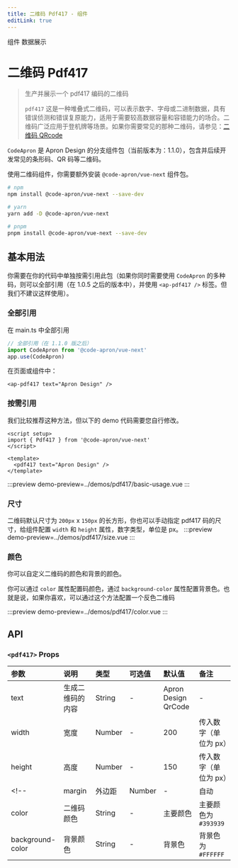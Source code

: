 ```yaml
---
title: 二维码 Pdf417 - 组件
editLink: true
---
```


<ap-breadcrumb>
  <ap-breadcrumb-item>组件</ap-breadcrumb-item>
  <ap-breadcrumb-item>数据展示</ap-breadcrumb-item>
</ap-breadcrumb>

# 二维码 Pdf417
> 生产并展示一个 pdf417 编码的二维码
>
> `pdf417` 这是一种堆叠式二维码，可以表示数字、字母或二进制数据，具有错误侦测和错误复原能力，适用于需要较高数据容量和容错能力的场合。二维码广泛应用于登机牌等场景。如果你需要常见的那种二维码，请参见：[二维码 QRcode](/components/qrcode)

`CodeApron` 是 Apron Design 的分支组件包（当前版本为：1.1.0），包含并后续开发常见的条形码、QR 码等二维码。

使用二维码组件，你需要额外安装 `@code-apron/vue-next` 组件包。

```bash
# npm
npm install @code-apron/vue-next --save-dev

# yarn
yarn add -D @code-apron/vue-next

# pnpm
pnpm install @code-apron/vue-next --save-dev
```

## 基本用法
你需要在你的代码中单独按需引用此包（如果你同时需要使用 `CodeApron` 的多种码，则可以全部引用（在 1.0.5 之后的版本中），并使用 `<ap-pdf417 />` 标签。但我们不建议这样使用）。

### 全部引用
在 main.ts 中全部引用
```typescript
// 全部引用（在 1.1.0 版之后）
import CodeApron from '@code-apron/vue-next'
app.use(CodeApron)

```
在页面或组件中：
```vue
<ap-pdf417 text="Apron Design" />
```

### 按需引用
我们比较推荐这种方法，但以下的 demo 代码需要您自行修改。
```vue
<script setup>
import { Pdf417 } from '@code-apron/vue-next'
</script>

<template>
  <pdf417 text="Apron Design" />
</template>
```

:::preview
demo-preview=../demos/pdf417/basic-usage.vue
:::

### 尺寸
二维码默认尺寸为 `200px` x `150px` 的长方形，你也可以手动指定 pdf417 码的尺寸，给组件配置 `width` 和 `height` 属性，数字类型，单位是 px。
:::preview
demo-preview=../demos/pdf417/size.vue
:::

<!-- ### 外边距
二维码默认外边距指的是二维码本体外有多少白边，你也可以手动指定边距，给组件配置 `margin` 属性，单位是 px。
:::preview
demo-preview=../demos/pdf417/margin.vue
::: -->

### 颜色
你可以自定义二维码的颜色和背景的颜色。

你可以通过 `color` 属性配置码颜色，通过 `background-color` 属性配置背景色。也就是说，如果你喜欢，可以通过这个方法配置一个反色二维码

:::preview
demo-preview=../demos/pdf417/color.vue
:::


## API
### `<pdf417>` Props

| 参数 | 说明 | 类型 | 可选值 | 默认值 | 备注 |
| :----- | :----- | :----- | :----- | :----- | :----- |
| text | 生成二维码的内容 | String | - | Apron Design QrCode | - |
| width | 宽度 | Number | - | 200 | 传入数字（单位为 px） |
| height | 高度 | Number | - | 150 | 传入数字（单位为 px） |
<!-- | margin | 外边距 | Number | - | 自动 | 二维码实体外边距，值为一个像素点的倍数 | -->
| color | 二维码颜色 | String | - | 主要颜色 | 主要颜色为 `#393939` |
| background-color | 背景颜色 | String | - | 背景色 | 背景色为 `#FFFFFF` |
